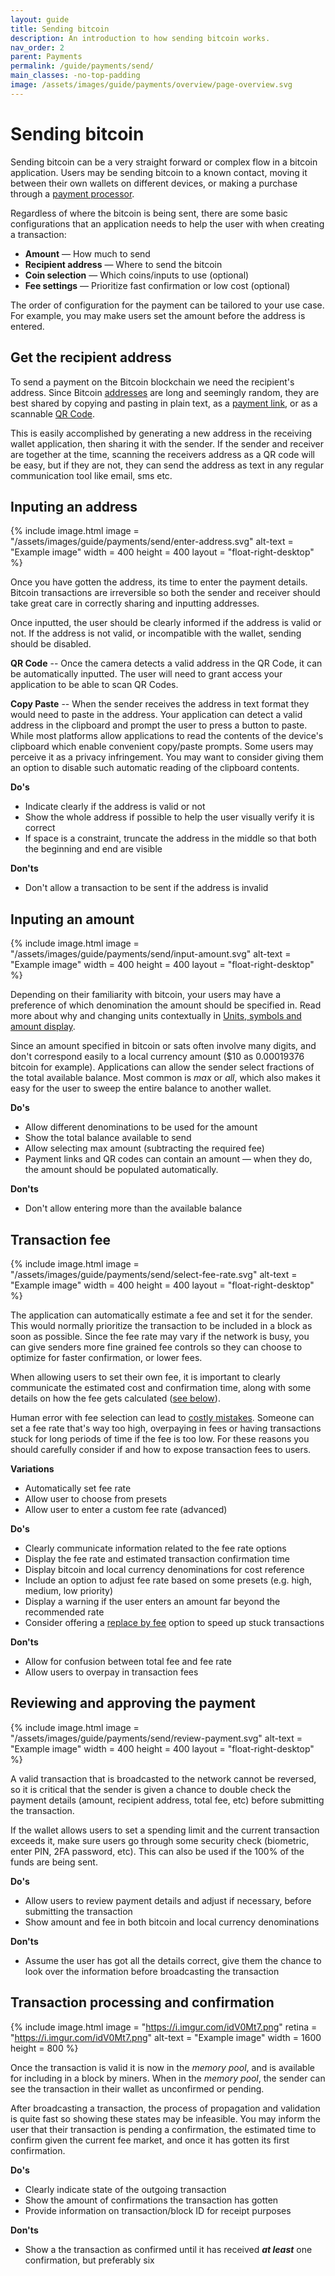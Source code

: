 ```yaml
---
layout: guide
title: Sending bitcoin
description: An introduction to how sending bitcoin works.
nav_order: 2
parent: Payments
permalink: /guide/payments/send/
main_classes: -no-top-padding
image: /assets/images/guide/payments/overview/page-overview.svg
---
```


# Sending bitcoin

Sending bitcoin can be a very straight forward or complex flow in a bitcoin application. Users may be sending bitcoin to a known contact, moving it between their own wallets on different devices, or making a purchase through a [payment processor](https://bitcoin.design/guide/getting-started/software/#payment-processors).

Regardless of where the bitcoin is being sent, there are some basic configurations that an application needs to help the user with when creating a transaction: 

- **Amount** — How much to send
- **Recipient address** — Where to send the bitcoin
- **Coin selection** — Which coins/inputs to use (optional)
- **Fee settings** — Prioritize fast confirmation or low cost (optional)

The order of configuration for the payment can be tailored to your use case. For example, you may make users set the amount before the address is entered.
            
## Get the recipient address
To send a payment on the Bitcoin blockchain we need the recipient's address. Since Bitcoin [addresses](https://bitcoin.design/guide/glossary/#address) are long and seemingly random, they are best shared by copying and pasting in plain text, as a [payment link](https://bitcoin.design/guide/foundations/wallet-interoperability/#payment-links), or as a scannable [QR Code](https://bitcoin.design/guide/foundations/wallet-interoperability/#qr-codes).

This is easily accomplished by generating a new address in the receiving wallet application, then sharing it with the sender. If the sender and receiver are together at the time, scanning the receivers address as a QR code will be easy, but if they are not, they can send the address as text in any regular communication tool like email, sms etc.

## Inputing an address

<div class="center" markdown="1">
{% include image.html
   image = "/assets/images/guide/payments/send/enter-address.svg"
   alt-text = "Example image"
   width = 400
   height = 400
   layout = "float-right-desktop"
%}

Once you have gotten the address, its time to enter the payment details. Bitcoin transactions are irreversible so both the sender and receiver should take great care in correctly sharing and inputting addresses. 

Once inputted, the user should be clearly informed if the address is valid or not. If the address is not valid, or incompatible with the wallet, sending should be disabled.

**QR Code** -- Once the camera detects a valid address in the QR Code, it can be automatically inputted. The user will need to grant access your application to be able to scan QR Codes.

**Copy Paste** -- When the sender receives the address in text format they would need to paste in the address. Your application can detect a valid address in the clipboard and prompt the user to press a button to paste. While most platforms allow applications to read the contents of the device's clipboard which enable convenient copy/paste prompts. Some users may perceive it as a privacy infringement. You may want to consider giving them an option to disable such automatic reading of the clipboard contents.

</div>

**Do's**

- Indicate clearly if the address is valid or not
- Show the whole address if possible to help the user visually verify it is correct
- If space is a constraint, truncate the address in the middle so that both the beginning and end are visible

**Don'ts**

- Don't allow a transaction to be sent if the address is invalid

## Inputing an amount

<div class="center" markdown="1">
{% include image.html
   image = "/assets/images/guide/payments/send/input-amount.svg"
   alt-text = "Example image"
   width = 400
   height = 400
   layout = "float-right-desktop"
%}

Depending on their familiarity with bitcoin, your users may have a preference of which denomination the amount should be specified in. Read more about why and changing units contextually in [Units, symbols and amount display](https://deploy-preview-63--sad-borg-390916.netlify.app/guide/payments/units-and-symbols/).

Since an amount specified in bitcoin or sats often involve many digits, and don't correspond easily to a local currency amount ($10 as 0.00019376 bitcoin for example). Applications can allow the sender select fractions of the total available balance. Most common is *max* or *all*, which also makes it easy for the user to sweep the entire balance to another wallet.
</div>

**Do's**

- Allow different denominations to be used for the amount
- Show the total balance available to send
- Allow selecting max amount (subtracting the required fee)
- Payment links and QR codes can contain an amount — when they do, the amount should be populated automatically.

**Don'ts**

- Don't allow entering more than the available balance



## Transaction fee

<div class="center" markdown="1">
{% include image.html
   image = "/assets/images/guide/payments/send/select-fee-rate.svg"
   alt-text = "Example image"
   width = 400
   height = 400
   layout = "float-right-desktop"
%}

The application can automatically estimate a fee and set it for the sender. This would normally prioritize the transaction to be included in a block as soon as possible. Since the fee rate may vary if the network is busy, you can give senders more fine grained fee controls so they can choose to optimize for faster confirmation, or lower fees.

When allowing users to set their own fee, it is important to clearly communicate the estimated cost and confirmation time, along with some details on how the fee gets calculated ([see below](#How-are-transaction-fees-calculated)).

Human error with fee selection can lead to [costly mistakes](https://www.coindesk.com/dumb-mistakes-costly-bitcoin-losses). Someone can set a fee rate that's way too high, overpaying in fees or having transactions stuck for long periods of time if the fee is too low. For these reasons you should carefully consider if and how to expose transaction fees to users.
</div>

**Variations**
- Automatically set fee rate
- Allow user to choose from presets
- Allow user to enter a custom fee rate (advanced)

**Do's**

- Clearly communicate information related to the fee rate options
- Display the fee rate and estimated transaction confirmation time
- Display bitcoin and local currency denominations for cost reference
- Include an option to adjust fee rate based on some presets (e.g. high, medium, low priority)
- Display a warning if the user enters an amount far beyond the recommended rate
- Consider offering a [replace by fee]() option to speed up stuck transactions

**Don'ts**

- Allow for confusion between total fee and fee rate
- Allow users to overpay in transaction fees

## Reviewing and approving the payment

<div class="center" markdown="1">
{% include image.html
   image = "/assets/images/guide/payments/send/review-payment.svg"
   alt-text = "Example image"
   width = 400
   height = 400
   layout = "float-right-desktop"
%}

A valid transaction that is broadcasted to the network cannot be reversed, so it is critical that the sender is given a chance to double check the payment details (amount, recipient address, total fee, etc) before submitting the transaction.

If the wallet allows users to set a spending limit and the current transaction exceeds it, make sure users go through some security check (biometric, enter PIN, 2FA password, etc). This can also be used if the 100% of the funds are being sent. 
</div>

**Do's**

- Allow users to review payment details and adjust if necessary, before submitting the transaction
- Show amount and fee in both bitcoin and local currency denominations

**Don'ts**

- Assume the user has got all the details correct, give them the chance to look over the information before broadcasting the transaction

## Transaction processing and confirmation

{% include image.html
   image = "https://i.imgur.com/idV0Mt7.png"
   retina = "https://i.imgur.com/idV0Mt7.png"
   alt-text = "Example image"
   width = 1600
   height = 800
%}

Once the transaction is valid it is now in the *memory pool*, and is available for including in a block by miners. When in the *memory pool*, the sender can see the transaction in their wallet as unconfirmed or pending.

After broadcasting a transaction, the process of propagation and validation is quite fast so showing these states may be infeasible. You may inform the user that their transaction is pending a confirmation, the estimated time to confirm given the current fee market, and once it has gotten its first confirmation.

**Do's**
- Clearly indicate state of the outgoing transaction
- Show the amount of confirmations the transaction has gotten
- Provide information on transaction/block ID for receipt purposes

**Don'ts**
- Show a  the transaction as confirmed until it has received ***at least*** one confirmation, but preferably six